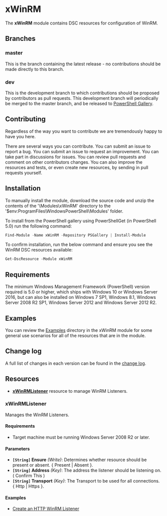 # xWinRM

The **xWinRM** module contains DSC resources for configuration
of WinRM.

## Branches

### master

This is the branch containing the latest release - no contributions should be made
directly to this branch.

### dev

This is the development branch to which contributions should be proposed by contributors
as pull requests. This development branch will periodically be merged to the master
branch, and be released to [PowerShell Gallery](https://www.powershellgallery.com/).

## Contributing

Regardless of the way you want to contribute we are tremendously happy to have you
here.

There are several ways you can contribute. You can submit an issue to report a bug.
You can submit an issue to request an improvement. You can take part in discussions
for issues. You can review pull requests and comment on other contributors changes.
You can also improve the resources and tests, or even create new resources, by
sending in pull requests yourself.

## Installation

To manually install the module, download the source code and unzip the contents
of the '\Modules\xWinRM' directory to the
'$env:ProgramFiles\WindowsPowerShell\Modules' folder.

To install from the PowerShell gallery using PowerShellGet (in PowerShell 5.0) run
the following command:

```powershell
Find-Module -Name xWinRM -Repository PSGallery | Install-Module
```

To confirm installation, run the below command and ensure you see the WinRM
DSC resources available:

```powershell
Get-DscResource -Module xWinRM
```

## Requirements

The minimum Windows Management Framework (PowerShell) version required is 5.0 or
higher, which ships with Windows 10 or Windows Server 2016, but can also be
installed on Windows 7 SP1, Windows 8.1, Windows Server 2008 R2 SP1,
Windows Server 2012 and Windows Server 2012 R2.

## Examples

You can review the [Examples](/Examples) directory in the xWinRM module for
some general use scenarios for all of the resources that are in the module.

## Change log

A full list of changes in each version can be found in the [change log](CHANGELOG.md).

## Resources

* [**xWinRMListener**](#xwinrmlistener) resource to manage WinRM Listeners.

### xWinRMListener

Manages the WinRM Listeners.

#### Requirements

* Target machine must be running Windows Server 2008 R2 or later.

#### Parameters

* **`[String]` Ensure** _(Write)_: Determines whether resource should be present or absent. { Present | Absent }.
* **`[String]` Address** _(Key)_: The address the listener should be listening on. ( Confirm This )
* **`[String]` Transport** _(Key)_: The Transport to be used for all connections. { Http | Https }.

#### Examples

* [Create an HTTP WinRM Listener](/Examples/Resources/xWinRMListener/1-CreateHTTPListener.ps1)